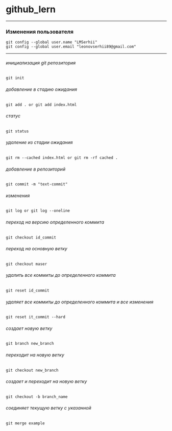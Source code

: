 # github_lern

---
### Изменения пользователя 
    git config --global user.name "LMSerhii"
    git config --global user.email "leonovserhii89@gmail.com"

---

###### инициализация git репозитория 
    git init
###### добавление в стадию ожидания
    git add . or git add index.html
###### статус
    git status
###### удаление из стадии ожидания 
    git rm --cached index.html or git rm -rf cached .
###### добавление в репозиторий
    git commit -m "text-commit"
###### изменения 
    git log or git log --oneline
###### переход на версию определенного коммита 
    git checkout id_commit 
###### переход на основную ветку 
    git checkout maser 
###### удалить все коммиты до определенного коммита
    git reset id_commit 
###### удаляет все коммиты до определенного коммита и все изменения 
    git reset it_commit --hard 
###### создает новую ветку 
    git branch new_branch
###### переходит на новую ветку 
    git checkout new_branch
###### создает и переходит на новую ветку
    git checkout -b branch_name
###### соединяет текущую ветку с указанной
    git merge example


